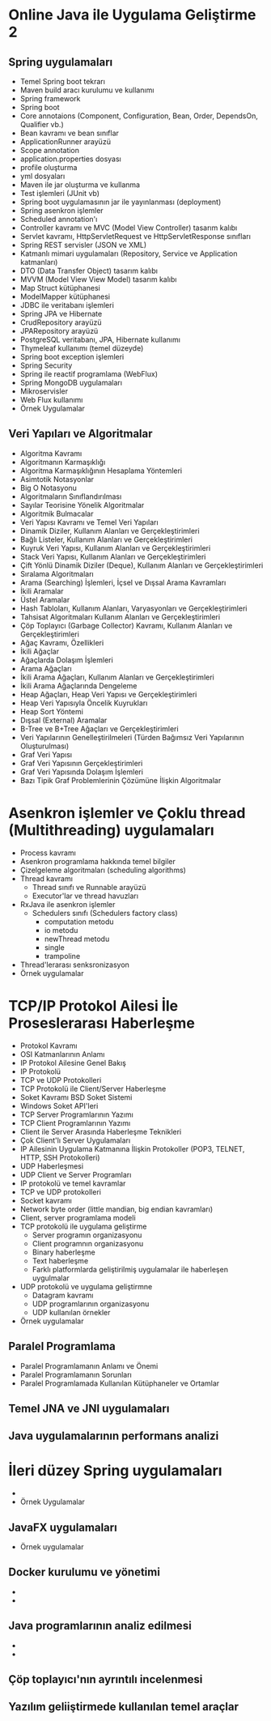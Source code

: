 # Online Java ile Uygulama Geliştirme 2


## Spring uygulamaları
+ Temel Spring boot tekrarı
+ Maven build aracı kurulumu ve kullanımı
+ Spring framework
+ Spring boot
+ Core annotaions (Component, Configuration, Bean, Order, DependsOn, Qualifier vb.)
+ Bean kavramı ve bean sınıflar
+ ApplicationRunner arayüzü
+ Scope annotation
+ application.properties dosyası
+ profile oluşturma
+ yml dosyaları
+ Maven ile jar oluşturma ve kullanma
+ Test işlemleri (JUnit vb)
+ Spring boot uygulamasının jar ile yayınlanması (deployment)
+ Spring asenkron işlemler
+ Scheduled annotation'ı
+ Controller kavramı ve MVC (Model View Controller) tasarım kalıbı
+ Servlet kavramı, HttpServletRequest ve HttpServletResponse sınıfları
+ Spring REST servisler (JSON ve XML)
+ Katmanlı mimari uygulamaları (Repository, Service ve Application katmanları)
+ DTO (Data Transfer Object) tasarım kalıbı
+ MVVM (Model View View Model) tasarım kalıbı
+ Map Struct kütüphanesi
+ ModelMapper kütüphanesi
+ JDBC ile veritabanı işlemleri
+ Spring JPA ve Hibernate
+ CrudRepository arayüzü
+ JPARepository arayüzü
+ PostgreSQL veritabanı, JPA, Hibernate kullanımı
+ Thymeleaf kullanımı (temel düzeyde)
+ Spring boot exception işlemleri
+ Spring Security 
+ Spring ile reactif programlama (WebFlux)
+ Spring MongoDB uygulamaları
+ Mikroservisler
+ Web Flux kullanımı
+ Örnek Uygulamalar


## Veri Yapıları ve Algoritmalar

+ Algoritma Kavramı
+ Algoritmanın Karmaşıklığı
+ Algoritma Karmaşıklığının Hesaplama Yöntemleri
+ Asimtotik Notasyonlar 
+ Big O Notasyonu
+ Algoritmaların Sınıflandırılması
+ Sayılar Teorisine Yönelik Algoritmalar
+ Algoritmik Bulmacalar
+ Veri Yapısı Kavramı ve Temel Veri Yapıları
+ Dinamik Diziler, Kullanım Alanları ve Gerçekleştirimleri
+ Bağlı Listeler, Kullanım Alanları ve Gerçekleştirimleri
+ Kuyruk Veri Yapısı, Kullanım Alanları ve Gerçekleştirimleri
+ Stack Veri Yapısı, Kullanım Alanları ve Gerçekleştirimleri
+ Çift Yönlü Dinamik Diziler (Deque), Kullanım Alanları ve Gerçekleştirimleri
+ Sıralama Algoritmaları
+ Arama (Searching) İşlemleri, İçsel ve Dışsal Arama Kavramları
+ İkili Aramalar
+ Üstel Aramalar
+ Hash Tabloları, Kullanım Alanları, Varyasyonları ve Gerçekleştirimleri
+ Tahsisat Algoritmaları Kullanım Alanları ve Gerçekleştirimleri
+ Çöp Toplayıcı (Garbage Collector) Kavramı, Kullanım Alanları ve Gerçekleştirimleri
+ Ağaç Kavramı, Özellikleri
+ İkili Ağaçlar
+ Ağaçlarda Dolaşım İşlemleri
+ Arama Ağaçları
+ İkili Arama Ağaçları, Kullanım Alanları ve Gerçekleştirimleri
+ İkili Arama Ağaçlarında Dengeleme
+ Heap Ağaçları, Heap Veri Yapısı ve Gerçekleştirimleri
+ Heap Veri Yapısıyla Öncelik Kuyrukları 
+ Heap Sort Yöntemi
+ Dışsal (External) Aramalar
+ B-Tree ve B+Tree Ağaçları ve Gerçekleştirimleri
+ Veri Yapılarının Genelleştirilmeleri (Türden Bağımsız Veri Yapılarının Oluşturulması)
+ Graf Veri Yapısı
+ Graf Veri Yapısının Gerçekleştirimleri
+ Graf Veri Yapısında Dolaşım İşlemleri
+ Bazı Tipik Graf Problemlerinin Çözümüne İlişkin Algoritmalar

# Asenkron işlemler ve Çoklu thread (Multithreading) uygulamaları
+ Process kavramı
+ Asenkron programlama hakkında temel bilgiler
+ Çizelgeleme algoritmaları (scheduling algorithms)
+ Thread kavramı
    + Thread sınıfı ve Runnable arayüzü
    + Executor'lar ve thread havuzları
+ RxJava ile asenkron işlemler
    + Schedulers sınıfı (Schedulers factory class)
        + computation metodu
        + io metodu
        + newThread metodu
        + single
        + trampoline
+ Thread'lerarası senksronizasyon
+ Örnek uygulamalar

# TCP/IP Protokol Ailesi İle Proseslerarası Haberleşme

+ Protokol Kavramı
+ OSI Katmanlarının Anlamı
+ IP Protokol Ailesine Genel Bakış
+ IP Protokolü
+ TCP ve UDP Protokolleri
+ TCP Protokolü ile Client/Server Haberleşme
+ Soket Kavramı BSD Soket Sistemi
+ Windows Soket API'leri
+ TCP Server Programlarının Yazımı
+ TCP Client Programlarının Yazımı
+ Client ile Server Arasında Haberleşme Teknikleri
+ Çok Client'lı Server Uygulamaları
+ IP Ailesinin Uygulama Katmanına İlişkin Protokoller (POP3, TELNET, HTTP, SSH Protokolleri)
+ UDP Haberleşmesi 
+ UDP Client ve Server Programları
+ IP protokolü ve temel kavramlar
+ TCP ve UDP protokolleri
+ Socket kavramı
+ Network byte order (little mandian, big endian kavramları)
+ Client, server programlama modeli
+ TCP protokolü ile uygulama geliştirme
    + Server programın organizasyonu
    + Client programnın organizasyonu
    + Binary haberleşme
    + Text haberleşme
    + Farklı platformlarda geliştirilmiş uygulamalar ile haberleşen uygulmalar
+ UDP protokolü ve uygulama geliştirmne
    + Datagram kavramı
    + UDP programlarının organizasyonu
    + UDP kullanılan örnekler
+ Örnek uygulamalar

## Paralel Programlama

+ Paralel Programlamanın Anlamı ve Önemi
+ Paralel Programlamanın Sorunları
+ Paralel Programlamada Kullanılan Kütüphaneler ve Ortamlar

## Temel JNA ve JNI uygulamaları


## Java uygulamalarının performans analizi


# İleri düzey Spring uygulamaları

+ 
+ Örnek Uygulamalar


## JavaFX uygulamaları

+ Örnek uygulamalar

## Docker kurulumu ve yönetimi
+ 
+

## Java programlarının analiz edilmesi
+ 
+ 

## Çöp toplayıcı'nın ayrıntılı incelenmesi


## Yazılım geliiştirmede kullanılan temel araçlar

